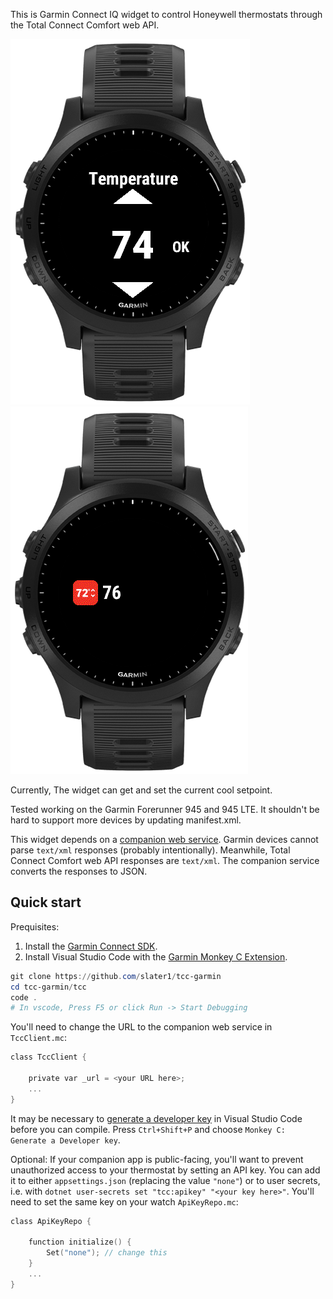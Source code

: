 This is Garmin Connect IQ widget to control Honeywell thermostats through the Total Connect Comfort web API.

![A picture of the widget running in the Garmin device simulator](widget.png)
![A picture of the widget running in glance mode in the Garmin device simulator](glance.png)

Currently, The widget can get and set the current cool setpoint.

Tested working on the Garmin Forerunner 945 and 945 LTE. It shouldn't be hard to support more devices by updating manifest.xml.

This widget depends on a [companion web service](https://github.com/slater1/tcc-mitm/). Garmin devices cannot parse `text/xml` responses (probably intentionally). Meanwhile,  Total Connect Comfort web API responses are `text/xml`. The companion service converts the responses to JSON.

## Quick start

Prequisites: 
1. Install the [Garmin Connect SDK](https://developer.garmin.com/connect-iq/sdk/).
2. Install Visual Studio Code with the [Garmin Monkey C Extension](https://marketplace.visualstudio.com/items?itemName=garmin.monkey-c).

```powershell
git clone https://github.com/slater1/tcc-garmin
cd tcc-garmin/tcc
code .
# In vscode, Press F5 or click Run -> Start Debugging
```

You'll need to change the URL to the companion web service in `TccClient.mc`:

```c
class TccClient {

    private var _url = <your URL here>;
    ...
}
```

It may be necessary to [generate a developer key](https://developer.garmin.com/connect-iq/connect-iq-basics/getting-started/) in Visual Studio Code before you can compile. Press `Ctrl+Shift+P` and choose `Monkey C: Generate a Developer key`.

Optional: If your companion app is public-facing, you'll want to prevent unauthorized access to your thermostat by setting an API key. You can add it to either `appsettings.json` (replacing the value `"none"`) or to user secrets, i.e. with `dotnet user-secrets set "tcc:apikey" "<your key here>"`. You'll need to set the same key on your watch `ApiKeyRepo.mc`:

```c
class ApiKeyRepo {

    function initialize() {
        Set("none"); // change this
    }
    ...
}
```

